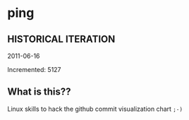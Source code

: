 # ping

## HISTORICAL ITERATION
2011-06-16

Incremented: 5127

## What is this?? 
Linux skills to hack the github commit visualization chart `;-)`
